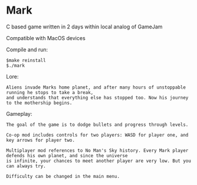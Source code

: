 # Mark
C based game written in 2 days within local analog of GameJam

Compatible with MacOS devices

Compile and run:

	$make reinstall
  	$./mark
	
Lore:

	Aliens invade Marks home planet, and after many hours of unstoppable running he stops to take a break,
	and understands that everything else has stopped too. Now his journey to the mothership begins.

Gameplay:

	The goal of the game is to dodge bullets and progress through levels.
	
	Co-op mod includes controls for two players: WASD for player one, and key arrows for player two.
	
	Multiplayer mod references to No Man's Sky history. Every Mark player defends his own planet, and since the universe
	is infinite, your chances to meet another player are very low. But you can always try.
	
	Difficulty can be changed in the main menu.
